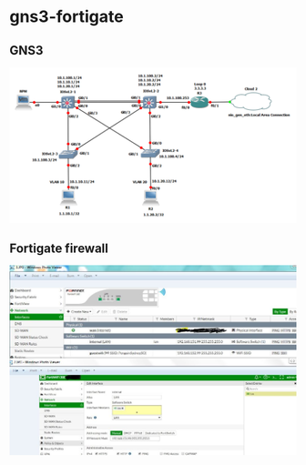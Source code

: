 # gns3-fortigate

## GNS3
![Alt text](GNS3/images/GNS3-network-1.jpg)

## Fortigate firewall

![Alt text](fortigate-firewall/images/fortigate-software-1.jpeg)
